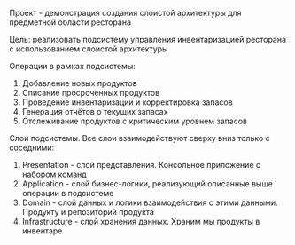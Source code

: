 Проект - демонстрация создания слоистой архитектуры для предметной области ресторана


Цель: реализовать подсистему управления инвентаризацией ресторана с использованием слоистой архитектуры


Операции в рамках подсистемы:
1. Добавление новых продуктов
2. Списание просроченных продуктов
3. Проведение инвентаризации и корректировка запасов
4. Генерация отчётов о текущих запасах
5. Отслеживание продуктов с критическим уровнем запасов

Слои подсистемы. Все слои взаимодействуют сверху вниз только с соседними:
1. Presentation - слой представления. Консольное приложение с набором команд
2. Application - слой бизнес-логики, реализующий описанные выше операции в подсистеме
3. Domain - слой данных и логики взаимодействия с этими данными. Продукту и репозиторий продукта
4. Infrastructure - слой хранения данных. Храним мы продукты в инвентаре